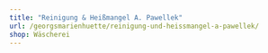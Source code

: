 ```yaml
---
title: "Reinigung & Heißmangel A. Pawellek"
url: /georgsmarienhuette/reinigung-und-heissmangel-a-pawellek/
shop: Wäscherei
---
```

